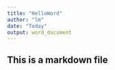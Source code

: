 ```yaml
---
title: "HelloWord"
author: "lm"
date: "Today"
output: word_document
---
```


## This is a markdown file
